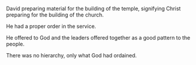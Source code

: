 David preparing material for the building
of the temple, signifying Christ preparing
for the building of the church.

He had a proper order in the service.

He offered to God and the leaders offered
together as a good pattern to the people.

There was no hierarchy, only what God had
ordained.
